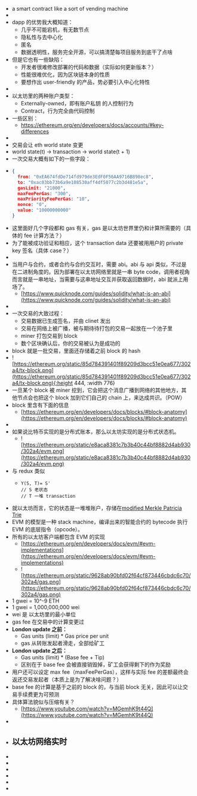 - a smart contract like a sort of vending machine
-
- dapp 的优势我大概知道：
	- 几乎不可能宕机，有无数节点
	- 隐私性与去中心化
	- 匿名
	- 数据透明性，服务完全开源，可以搞清楚每项目服务到底干了点啥
- 但是它也有一些缺陷：
	- 开发者很难修改部署的代码和数据（实际如何更新版本？）
	- 性能很难优化，因为区块链本身的性质
	- 要想作出 user-friendly 的产品，势必要引入中心化特性
-
- 以太坊里的两种账户类型：
	- Externally-owned，即有账户私钥 的人控制行为
	- Contract，行为完全由代码控制
- 一些区别：
	- https://ethereum.org/en/developers/docs/accounts/#key-differences
-
- 交易会让 eth world state 变更
- world state(t) → transaction → world state(t + 1)
- 一次交易大概有如下的一些字段：
- ```json
  {
    from: "0xEA674fdDe714fd979de3EdF0F56AA9716B898ec8",
    to: "0xac03bb73b6a9e108530aff4df5077c2b3d481e5a",
    gasLimit: "21000",
    maxFeePerGas: "300",
    maxPriorityFeePerGas: "10",
    nonce: "0",
    value: "10000000000"
  }
  ```
- 这里面好几个字段都和 gas 有关，gas 是以太坊世界里仍和计算所需要的（具体的 fee 计算方法？）
- 为了能被成功验证和相应，这个 transaction data 还要被用用户的 private key 签名（具体 case？）
-
- 当用户与合约，或者合约与合约交互时，需要 abi。abi 与 api 类似，不过是在二进制角度的。因为部署在以太坊网络里就是一串 byte code，调用者视角而言就是一串地址，当需要与这串地址交互并获取返回数据时，abi 就派上用场了。
	- [https://www.quicknode.com/guides/solidity/what-is-an-abi](https://www.quicknode.com/guides/solidity/what-is-an-abi)
-
- 一次交易的大致过程：
	- 交易数据已生成签名，并由 clinet 发出
	- 交易在网络上被广播，被与期待待打包的交易一起放在一个池子里
	- miner 打包交易到 block
	- 数个区块确认后，你的交易被认为是成功的
- block 就是一批交易，里面还存储着之前 block 的 hash
- ![https://ethereum.org/static/85d784391401f89209d3bcc51e0ea677/302a4/tx-block.png](https://ethereum.org/static/85d784391401f89209d3bcc51e0ea677/302a4/tx-block.png){:height 444, :width 776}
- 一旦某个 block 被 miner 挖到，它会把这个消息广播到网络的其他地方，其他节点会也把这个 block 加到它们自己的 chain 上，来达成共识。（POW）
- block 里含有下面的信息
	- [https://ethereum.org/en/developers/docs/blocks/#block-anatomy](https://ethereum.org/en/developers/docs/blocks/#block-anatomy)
-
- 如果说比特币实现的是分布式账本，那么以太坊实现的是分布式状态机。
	- ![https://ethereum.org/static/e8aca8381c7b3b40c44bf8882d4ab930/302a4/evm.png](https://ethereum.org/static/e8aca8381c7b3b40c44bf8882d4ab930/302a4/evm.png)
- 与 redux 类似
	- ```
	  Y(S, T)= S'
	  // S 老状态
	  // T 一堆 transaction
	  ```
- 就以太坊而言，它的状态是一堆堆账户，存储在[modified Merkle Patricia Trie](https://eth.wiki/en/fundamentals/patricia-tree)
- EVM 的模型是一种 stack machine，编译出来的智能合约的 bytecode 执行 EVM 的底层指令（opcode）。
- 所有的以太坊客户端都包含 EVM 的实现
	- [https://ethereum.org/en/developers/docs/evm/#evm-implementations](https://ethereum.org/en/developers/docs/evm/#evm-implementations)
	- ![https://ethereum.org/static/9628ab90bfd02f64cf873446cbdc6c70/302a4/gas.png](https://ethereum.org/static/9628ab90bfd02f64cf873446cbdc6c70/302a4/gas.png)
- 1 gwei = 10^-9 ETH
- 1 gwei = 1,000,000,000 wei
- wei 是 以太坊里的最小单位
- gas fee 在交易中的计算变更过
- **London update 之前：**
	- Gas units (limit) * Gas price per unit
	- gas 从转账发起者滑走，全部给矿工
- **London update 之后：**
	- Gas units (limit) * (Base fee + Tip)
	- 区别在于 base fee 会被直接销毁掉，矿工会获得剩下的作为奖励
- 用户还可以设定 max fee（maxFeePerGas），这样与实际 fee 的差额最终会返还交易发起者（本质上是为了解决啥问题？）
- base fee 的计算是基于之前的 block 的，与当前 block 无关，因此可以让交易手续费更为可预测
- 具体算法貌似与压缩有关？
	- [https://www.youtube.com/watch?v=MGemhK9t44Q](https://www.youtube.com/watch?v=MGemhK9t44Q)
-
- 以太坊网络实时
	-
-
-
-
-
-
-